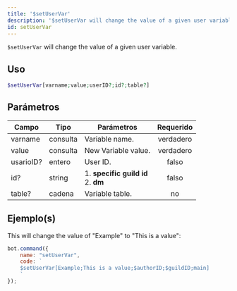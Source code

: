 ```yaml
---
title: '$setUserVar'
description: '$setUserVar will change the value of a given user variable.'
id: setUserVar
---
```


`$setUserVar` will change the value of a given user variable.

## Uso

```php
$setUserVar[varname;value;userID?;id?;table?]
```

## Parámetros

| Campo     | Tipo     | Parámetros                                      | Requerido |
| --------- | -------- | ----------------------------------------------- |:---------:|
| varname   | consulta | Variable name.                                  | verdadero |
| value     | consulta | New Variable value.                             | verdadero |
| usarioID? | entero   | User ID.                                        |   falso   |
| id?       | string   | 1. **specific guild id** <br /> 2. **dm** |   falso   |
| table?    | cadena   | Variable table.                                 |    no     |

## Ejemplo(s)

This will change the value of "Example" to "This is a value":

```javascript
bot.command({
    name: "setUserVar",
    code: `
    $setUserVar[Example;This is a value;$authorID;$guildID;main]
    `
});
```